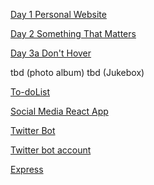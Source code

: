 [Day 1 Personal Website](https://github.com/Yasmeenerm/cuny2x/tree/master/Bootcamp/Assignment%201)

[Day 2 Something That Matters](https://github.com/Yasmeenerm/cuny2x/tree/master/Bootcamp/Assignment_2)

[Day 3a Don't Hover](https://github.com/Yasmeenerm/cuny2x/tree/master/Bootcamp/Assignment_3)

tbd (photo album)
tbd (Jukebox)

[To-doList](https://github.com/Yasmeenerm/cuny2x/tree/master/Bootcamp/to_doList)

[Social Media React App](https://github.com/Yasmeenerm/Tweeter)

[Twitter Bot](https://github.com/Yasmeenerm/cuny2x/tree/master/Bootcamp/twitter)


[Twitter bot account](https://twitter.com/_forgottenWar)


[Express](https://github.com/Yasmeenerm/cuny2x/tree/master/Bootcamp/backend)
